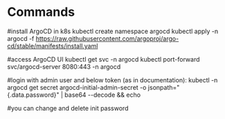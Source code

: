 # Commands
#install ArgoCD in k8s
kubectl create namespace argocd
kubectl apply -n argocd -f https://raw.githubusercontent.com/argoproj/argo-cd/stable/manifests/install.yaml

#access ArgoCD UI
kubectl get svc -n argocd
kubectl port-forward svc/argocd-server 8080:443 -n argocd

#login with admin user and below token (as in documentation):
kubectl -n argocd get secret argocd-initial-admin-secret -o jsonpath="{.data.password}" | base64 --decode && echo

#you can change and delete init password
